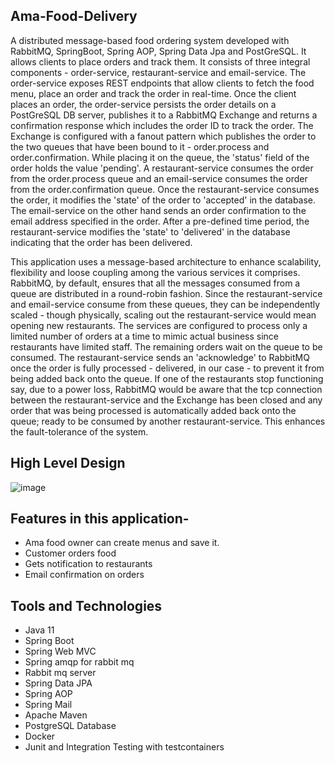 ## Ama-Food-Delivery

A distributed message-based food ordering system developed with RabbitMQ, SpringBoot, Spring AOP, Spring Data Jpa and PostGreSQL. It allows clients to place orders and track them. It consists of three integral components - order-service, restaurant-service and email-service. The order-service exposes REST endpoints that allow clients to fetch the food menu, place an order and track the order in real-time. Once the client places an order, the order-service persists the order details on a PostGreSQL DB server, publishes it to a RabbitMQ Exchange and returns a confirmation response which includes the order ID to track the order. The Exchange is configured with a fanout pattern which publishes the order to the two queues that have been bound to it - order.process and order.confirmation. While placing it on the queue, the 'status' field of the order holds the value 'pending'. A restaurant-service consumes the order from the order.process queue and an email-service consumes the order from the order.confirmation queue. Once the restaurant-service consumes the order, it modifies the 'state' of the order to 'accepted' in the database. The email-service on the other hand sends an order confirmation to the email address specified in the order. After a pre-defined time period, the restaurant-service modifies the 'state' to 'delivered' in the database indicating that the order has been delivered.


This application uses a message-based architecture to enhance scalability, flexibility and loose coupling among the various services it comprises. RabbitMQ, by default, ensures that all the messages consumed from a queue are distributed in a round-robin fashion. Since the restaurant-service and email-service consume from these queues, they can be independently scaled - though physically, scaling out the restaurant-service would mean opening new restaurants. The services are configured to process only a limited number of orders at a time to mimic actual business since restaurants have limited staff. The remaining orders wait on the queue to be consumed. The restaurant-service sends an 'acknowledge' to RabbitMQ once the order is fully processed - delivered, in our case - to prevent it from being added back onto the queue. If one of the restaurants stop functioning say, due to a power loss, RabbitMQ would be aware that the tcp connection between the restaurant-service and the Exchange has been closed and any order that was being processed is automatically added back onto the queue; ready to be consumed by another restaurant-service. This enhances the fault-tolerance of the system.



## High Level Design 

![image](https://github.com/coding-nomadic/ama-online-food-service/assets/8009104/a6164f52-e72a-4d9e-8a49-c1538b6f9540)

## Features in this application- 

- Ama food owner can create menus and save it.
- Customer orders food
- Gets notification to restaurants
- Email confirmation on orders

## Tools and Technologies

- Java 11
- Spring Boot
- Spring Web MVC
- Spring amqp for rabbit mq
- Rabbit mq server
- Spring Data JPA
- Spring AOP
- Spring Mail
- Apache Maven
- PostgreSQL Database
- Docker
- Junit and Integration Testing with testcontainers



